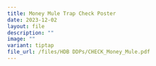 ```yaml
---
title: Money Mule Trap Check Poster
date: 2023-12-02
layout: file
description: ""
image: ""
variant: tiptap
file_url: /files/HDB DDPs/CHECK_Money_Mule.pdf
---
```

